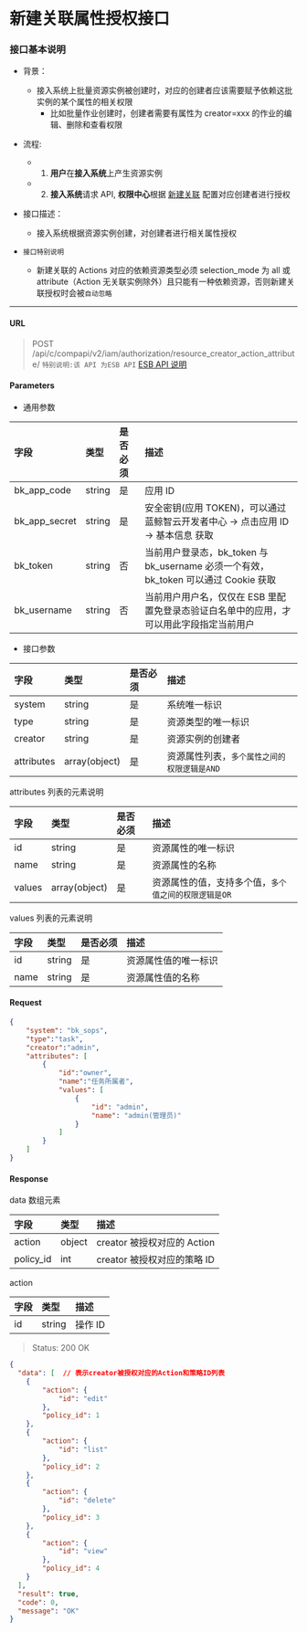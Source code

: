 # 新建关联属性授权接口

### 接口基本说明
* 背景：
    - 接入系统上批量资源实例被创建时，对应的创建者应该需要赋予依赖这批实例的某个属性的相关权限
        - 比如批量作业创建时，创建者需要有属性为 creator=xxx 的作业的编辑、删除和查看权限

* 流程:
    - 1. **用户**在**接入系统**上产生资源实例
    - 2. **接入系统**请求 API,  **权限中心**根据 [新建关联](../02-Model/19-ResourceCreatorAction.md) 配置对应创建者进行授权

* 接口描述： 
    - 接入系统根据资源实例创建，对创建者进行相关属性授权

* `接口特别说明`
    - 新建关联的 Actions 对应的依赖资源类型必须 selection_mode 为 all 或 attribute（Action 无关联实例除外）且只能有一种依赖资源，否则新建关联授权时会被`自动忽略`

-------

#### URL

> POST /api/c/compapi/v2/iam/authorization/resource_creator_action_attribute/
> `特别说明:该 API 为ESB API` [ESB API 说明](../01-Overview/01-BackendAPIvsESBAPI.md)

#### Parameters

* 通用参数

| 字段 |  类型 |是否必须  | 描述  |
|:---|:---|:---|:---|
|bk_app_code|string|是|应用 ID|
|bk_app_secret|string|是|安全密钥(应用 TOKEN)，可以通过 蓝鲸智云开发者中心 -> 点击应用 ID -> 基本信息 获取|
|bk_token|string|否|当前用户登录态，bk_token 与 bk_username 必须一个有效，bk_token 可以通过 Cookie 获取|
|bk_username|string|否|当前用户用户名，仅仅在 ESB 里配置免登录态验证白名单中的应用，才可以用此字段指定当前用户|

* 接口参数

| 字段 |  类型 |是否必须  | 描述  |
|:---|:---|:---|:---|
| system | string | 是 | 系统唯一标识 |
| type  | string | 是 | 资源类型的唯一标识 |
| creator | string | 是 | 资源实例的创建者 |
| attributes | array(object) | 是 | 资源属性列表，`多个属性之间的权限逻辑是AND` |

attributes 列表的元素说明

| 字段 |  类型 |是否必须  | 描述  |
|:---|:---|:---|:---|
| id | string | 是 | 资源属性的唯一标识 |
| name | string | 是 | 资源属性的名称 |
| values | array(object) | 是 | 资源属性的值，支持多个值，`多个值之间的权限逻辑是OR` |

values 列表的元素说明

| 字段 |  类型 |是否必须  | 描述  |
|:---|:---|:---|:---|
| id | string | 是 |  资源属性值的唯一标识 |
| name | string | 是 | 资源属性值的名称 |


#### Request

```json
{
    "system": "bk_sops",
    "type":"task",
    "creator":"admin",
    "attributes": [
        {
            "id":"owner",
            "name":"任务所属者",
            "values": [
                {
                    "id": "admin",
                    "name": "admin(管理员)"
                }
            ]
        }
    ]
}
```

#### Response

data 数组元素

| 字段      |  类型      |  描述      |
|:---|:---|:---|
|action|object| creator 被授权对应的 Action |
|policy_id|int| creator 被授权对应的策略 ID |

action

| 字段 |  类型 |  描述 |
|:---|:---|:---|
|id|string| 操作 ID |


> Status: 200 OK

```json
{
  "data": [  // 表示creator被授权对应的Action和策略ID列表
    {
        "action": {
            "id": "edit"
        },
        "policy_id": 1
    },
    {
        "action": {
            "id": "list"
        },
        "policy_id": 2
    },
    {
        "action": {
            "id": "delete"
        },
        "policy_id": 3
    },
    {
        "action": {
            "id": "view"
        },
        "policy_id": 4
    }
  ],
  "result": true,
  "code": 0,
  "message": "OK"
}
```


